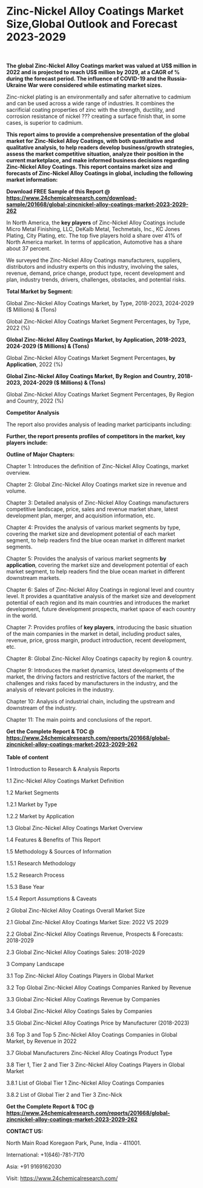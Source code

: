 <h1>Zinc-Nickel Alloy Coatings Market Size,Global Outlook and Forecast 2023-2029</h1><br/><p><strong>The global Zinc-Nickel Alloy Coatings market was valued at US$ million in 2022 and is projected to reach US$ million by 2029, at a <strong>CAGR</strong> of % during the forecast period. The influence of COVID-19 and the Russia-Ukraine War were considered while estimating market sizes.</strong></p><p>Zinc-nickel plating is an environmentally and safer alternative to cadmium and can be used across a wide range of industries. It combines the sacrificial coating properties of zinc with the strength, ductility, and corrosion resistance of nickel ??? creating a surface finish that, in some cases, is superior to cadmium.</p><p><strong>This report aims to provide a comprehensive presentation of the global market for Zinc-Nickel Alloy Coatings, with both quantitative and qualitative analysis, to help readers develop business/growth strategies, assess the market competitive situation, analyze their position in the current marketplace, and make informed business decisions regarding Zinc-Nickel Alloy Coatings. This report contains market size and forecasts of Zinc-Nickel Alloy Coatings in global, including the following market information:</strong></p><div><b>Download FREE Sample of this Report @ <a href="https://www.24chemicalresearch.com/download-sample/201668/global-zincnickel-alloy-coatings-market-2023-2029-262">https://www.24chemicalresearch.com/download-sample/201668/global-zincnickel-alloy-coatings-market-2023-2029-262</a></b></div><p>In North America, the <strong>key players</strong> of Zinc-Nickel Alloy Coatings include Micro Metal Finishing, LLC, DeKalb Metal, Techmetals, Inc., KC Jones Plating, City Plating, etc. The top five players hold a share over 41% of North America market. In terms of application, Automotive has a share about 37 percent.</p><p>We surveyed the Zinc-Nickel Alloy Coatings manufacturers, suppliers, distributors and industry experts on this industry, involving the sales, revenue, demand, price change, product type, recent development and plan, industry trends, drivers, challenges, obstacles, and potential risks.</p><p><strong>Total Market by Segment:</strong></p><p>Global Zinc-Nickel Alloy Coatings Market, by Type, 2018-2023, 2024-2029 ($ Millions) & (Tons)</p><p>Global Zinc-Nickel Alloy Coatings Market Segment Percentages, by Type, 2022 (%)</p><p><strong>Global Zinc-Nickel Alloy Coatings Market, <strong>by Application</strong>, 2018-2023, 2024-2029 ($ Millions) & (Tons)</strong></p><p>Global Zinc-Nickel Alloy Coatings Market Segment Percentages, <strong>by Application</strong>, 2022 (%)</p><p><strong>Global Zinc-Nickel Alloy Coatings Market, By Region and Country, 2018-2023, 2024-2029 ($ Millions) & (Tons)</strong></p><p>Global Zinc-Nickel Alloy Coatings Market Segment Percentages, By Region and Country, 2022 (%)</p><p><strong>Competitor Analysis</strong></p><p>The report also provides analysis of leading market participants including:</p><p><strong>Further, the report presents profiles of competitors in the market, <strong>key players</strong> include:</strong></p><p><strong>Outline of Major Chapters:</strong></p><p>Chapter 1: Introduces the definition of Zinc-Nickel Alloy Coatings, market overview.</p><p>Chapter 2: Global Zinc-Nickel Alloy Coatings market size in revenue and volume.</p><p>Chapter 3: Detailed analysis of Zinc-Nickel Alloy Coatings manufacturers competitive landscape, price, sales and revenue market share, latest development plan, merger, and acquisition information, etc.</p><p>Chapter 4: Provides the analysis of various market segments by type, covering the market size and development potential of each market segment, to help readers find the blue ocean market in different market segments.</p><p>Chapter 5: Provides the analysis of various market segments <strong>by application</strong>, covering the market size and development potential of each market segment, to help readers find the blue ocean market in different downstream markets.</p><p>Chapter 6: Sales of Zinc-Nickel Alloy Coatings in regional level and country level. It provides a quantitative analysis of the market size and development potential of each region and its main countries and introduces the market development, future development prospects, market space of each country in the world.</p><p>Chapter 7: Provides profiles of <strong>key players</strong>, introducing the basic situation of the main companies in the market in detail, including product sales, revenue, price, gross margin, product introduction, recent development, etc.</p><p>Chapter 8: Global Zinc-Nickel Alloy Coatings capacity by region & country.</p><p>Chapter 9: Introduces the market dynamics, latest developments of the market, the driving factors and restrictive factors of the market, the challenges and risks faced by manufacturers in the industry, and the analysis of relevant policies in the industry.</p><p>Chapter 10: Analysis of industrial chain, including the upstream and downstream of the industry.</p><p>Chapter 11: The main points and conclusions of the report.</p><div><b>Get the Complete Report & TOC @ <a href="https://www.24chemicalresearch.com/reports/201668/global-zincnickel-alloy-coatings-market-2023-2029-262">https://www.24chemicalresearch.com/reports/201668/global-zincnickel-alloy-coatings-market-2023-2029-262</a></b></div><br><b>Table of content</b><p>1 Introduction to Research & Analysis Reports<br />
 
  1.1 Zinc-Nickel Alloy Coatings Market Definition<br />
 
  1.2 Market Segments<br />
 
  1.2.1 Market by Type<br />
 
  1.2.2 Market by Application<br />
 
  1.3 Global Zinc-Nickel Alloy Coatings Market Overview<br />
 
  1.4 Features & Benefits of This Report<br />
 
  1.5 Methodology & Sources of Information<br />
 
  1.5.1 Research Methodology<br />
 
  1.5.2 Research Process<br />
 
  1.5.3 Base Year<br />
 
  1.5.4 Report Assumptions & Caveats<br />
 
 2 Global Zinc-Nickel Alloy Coatings Overall Market Size<br />
 
  2.1 Global Zinc-Nickel Alloy Coatings Market Size: 2022 VS 2029<br />
 
  2.2 Global Zinc-Nickel Alloy Coatings Revenue, Prospects & Forecasts: 2018-2029<br />
 
  2.3 Global Zinc-Nickel Alloy Coatings Sales: 2018-2029<br />
 
 3 Company Landscape<br />
 
  3.1 Top Zinc-Nickel Alloy Coatings Players in Global Market<br />
 
  3.2 Top Global Zinc-Nickel Alloy Coatings Companies Ranked by Revenue<br />
 
  3.3 Global Zinc-Nickel Alloy Coatings Revenue by Companies<br />
 
  3.4 Global Zinc-Nickel Alloy Coatings Sales by Companies<br />
 
  3.5 Global Zinc-Nickel Alloy Coatings Price by Manufacturer (2018-2023)<br />
 
  3.6 Top 3 and Top 5 Zinc-Nickel Alloy Coatings Companies in Global Market, by Revenue in 2022<br />
 
  3.7 Global Manufacturers Zinc-Nickel Alloy Coatings Product Type<br />
 
  3.8 Tier 1, Tier 2 and Tier 3 Zinc-Nickel Alloy Coatings Players in Global Market<br />
 
  3.8.1 List of Global Tier 1 Zinc-Nickel Alloy Coatings Companies<br />
 
  3.8.2 List of Global Tier 2 and Tier 3 Zinc-Nick<br><div><b>Get the Complete Report & TOC @ <a href="https://www.24chemicalresearch.com/reports/201668/global-zincnickel-alloy-coatings-market-2023-2029-262">https://www.24chemicalresearch.com/reports/201668/global-zincnickel-alloy-coatings-market-2023-2029-262</a></b></div></p>
 
 <b>CONTACT US:</b><br>
 
 North Main Road Koregaon Park, Pune, India - 411001.<br/>
 
 International: +1(646)-781-7170<br/>
 
 Asia: +91 9169162030<br/>
 
 Visit: <a href="https://www.24chemicalresearch.com/">https://www.24chemicalresearch.com/</a>
 
 <br>